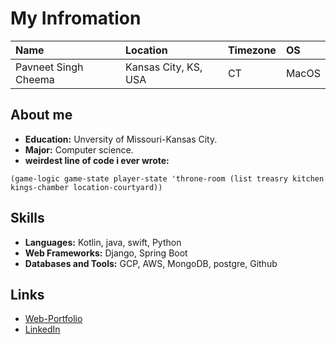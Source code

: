# My Infromation
| Name                     | Location                | Timezone     | OS               |
| :----------------------- | :-----------------------|:-------------| :----------------|
| Pavneet Singh Cheema     | Kansas City, KS, USA    | CT         | MacOS              |

## About me

* **Education:** Unversity of Missouri-Kansas City.
* **Major:** Computer science.
* **weirdest line of code i ever wrote:**

```
(game-logic game-state player-state 'throne-room (list treasry kitchen kings-chamber location-courtyard))

```

## Skills

* **Languages:** Kotlin, java, swift, Python
* **Web Frameworks:** Django, Spring Boot
* **Databases and Tools:** GCP, AWS, MongoDB, postgre, Github

## Links

* [Web-Portfolio](https://pavneetsingh.vercel.app)
* [LinkedIn](https://www.linkedin.com/in/pavneet-singh-b44344259/)
